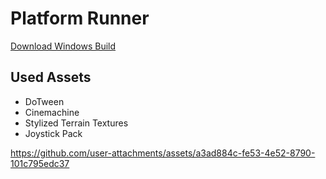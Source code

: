 # Platform Runner

[Download Windows Build](https://drive.google.com/drive/folders/10gFtmSiEyGaRU-DzzxSgalTqhTZWIkkM?usp=sharing)

## Used Assets
- DoTween
- Cinemachine
- Stylized Terrain Textures
- Joystick Pack

https://github.com/user-attachments/assets/a3ad884c-fe53-4e52-8790-101c795edc37
